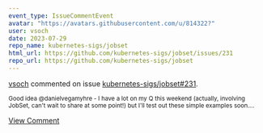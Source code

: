```yaml
---
event_type: IssueCommentEvent
avatar: "https://avatars.githubusercontent.com/u/814322?"
user: vsoch
date: 2023-07-29
repo_name: kubernetes-sigs/jobset
html_url: https://github.com/kubernetes-sigs/jobset/issues/231
repo_url: https://github.com/kubernetes-sigs/jobset
---
```


<a href='https://github.com/vsoch' target='_blank'>vsoch</a> commented on issue <a href='https://github.com/kubernetes-sigs/jobset/issues/231' target='_blank'>kubernetes-sigs/jobset#231</a>.

<small>Good idea @danielvegamyhre - I have a lot on my Q this weekend (actually, involving JobSet, can't wait to share at some point!) but I'll test out these simple examples soon....</small>

<a href='https://github.com/kubernetes-sigs/jobset/issues/231' target='_blank'>View Comment</a>